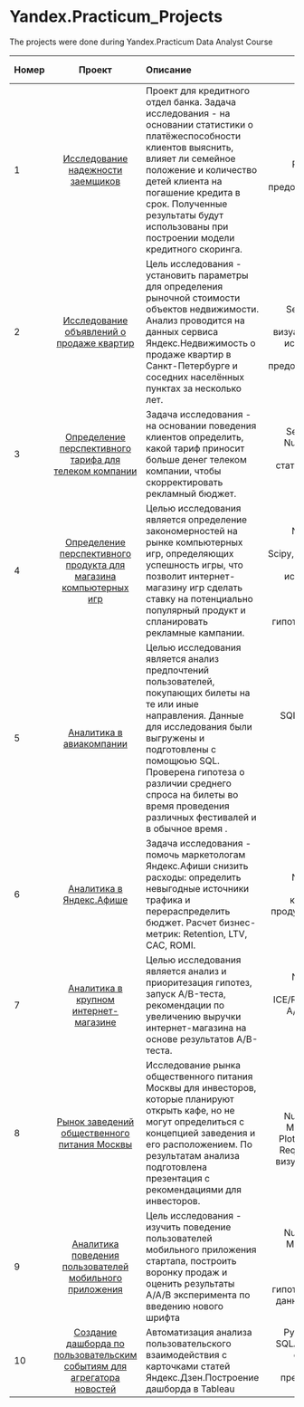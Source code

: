 # Yandex.Practicum_Projects
The projects were done during Yandex.Practicum Data Analyst Course

| Номер       | Проект          | Описание  | Библиотеки и инструменты |
| ----------- |:--------------------------:|:------------------------------------ |----------------------------:|
|1      |[Исследование надежности заемщиков](https://nbviewer.jupyter.org/github/grumpygrrl/Yandex.Practicum_Projects/blob/main/1.credit_loaners_reliability/1%20project%20_%20credit_loaners_reliability.ipynb) |  Проект для кредитного отдел банка. Задача исследования - на основании статистики о платёжеспособности клиентов выяснить, влияет ли семейное положение и количество детей клиента на погашение кредита в срок. Полученные результаты будут использованы при построении модели кредитного скоринга. |  Python, Pandas, PyMystem3, Math, лемматизация, предобработка данных              |
|2      |[Исследование объявлений о продаже квартир ](https://nbviewer.jupyter.org/github/grumpygrrl/Yandex.Practicum_Projects/blob/main/2project_realty_cost_analysis.ipynb)   | Цель исследования - установить параметры для определения рыночной стоимости объектов недвижимости. Анализ проводится на данных сервиса Яндекс.Недвижимость о продаже квартир в Санкт-Петербурге и соседних населённых пунктах за несколько лет.| Python, Pandas, Seaborn, Matplotlib, Numpy, Math, визуализация данных, исследовательский анализ данных, предобработка данных |
|3| [Определение перспективного тарифа для телеком компании](https://nbviewer.jupyter.org/github/grumpygrrl/Yandex.Practicum_Projects/blob/main/3_project_telecom_company_plan.ipynb)| Задача исследования - на основании поведения клиентов определить, какой тариф приносит больше денег телеком компании, чтобы скорректировать рекламный бюджет.| Python, Pandas, Seaborn, Matplotlib, Numpy, Math, Scipy, описательная статистика, проверка статистических гипотез          |
| 4|[Определение перспективного продукта для магазина компьютерных игр](https://nbviewer.jupyter.org/github/grumpygrrl/Yandex.Practicum_Projects/blob/main/4_project_game_industry.ipynb)|Целью исследования является определение закономерностей на рынке компьютерных игр, определяющих успешность игры, что позволит интернет-магазину игр сделать ставку на потенциально популярный продукт и спланировать рекламные кампании. |Python, Pandas, Numpy, Matplotlib, Seaborn, Scipy,предварительная обратка данных, исследовательский анализ данных, проверка статистических гипотез, визуализация|
| 5|[Аналитика в авиакомпании](https://nbviewer.jupyter.org/github/grumpygrrl/Yandex.Practicum_Projects/blob/main/5_SQL%20flight_tickets.ipynb) |Целью исследования является анализ предпочтений пользователей, покупающих билеты на те или иные направления. Данные для исследования были выгружены и подготовлены с помощюью SQL. Проверена гипотеза о различии среднего спроса на билеты во время проведения различных фестивалей и в обычное время .| SQL, Python, Pandas, Matplotlib, SciPy, проверка статистических гипотез|
| 6|[Аналитика в Яндекс.Афише ](https://nbviewer.jupyter.org/github/grumpygrrl/Yandex.Practicum_Projects/blob/main/6_Yandex_afisha_research.ipynb)|Задача исследования - помочь маркетологам Яндекс.Афиши снизить расходы: определить невыгодные источники трафика и перераспределить бюджет. Расчет бизнес-метрик: Retention, LTV, CAC, ROMI.| Python, Pandas, Numpy, Matplotlib, Seaborn, Plotly, когортный анализ, продуктовые метрики, юнит-экономика|
| 7|[Аналитика в крупном интернет-магазине](https://nbviewer.jupyter.org/github/grumpygrrl/Yandex.Practicum_Projects/blob/main/7_ABtests.ipynb)|Целью исследования является анализ и приоритезация гипотез, запуск A/B-теста, рекомендации по увеличению выручки интернет-магазина на основе результатов A/B-теста. |Python, Pandas, Numpy, Matplotlib, Seaborn, Scipy, ICE/RICE фреймворки, A/B-тестирование, проверка статистических гипотез |
| 8|[Рынок заведений общественного питания Москвы](https://nbviewer.jupyter.org/github/grumpygrrl/Yandex.Practicum_Projects/blob/main/8_Moscow_food_industry/8_Moscow_food_industry.ipynb)|Исследование рынка общественного питания Москвы для инвесторов, которые планируют открыть кафе, но не могут определиться с концепцией заведения и его расположением. По результатам анализа подготовлена презентация с рекомендациями для инвесторов. |Python, Pandas, Numpy, Math, Scipy, Matplotlib, Seaborn, Plotly, BytesIO, Plotly, Reqiests, PowerPoint, визуализация данных|
| 9|[Аналитика поведения пользователей мобильного приложения](https://nbviewer.jupyter.org/github/grumpygrrl/Yandex.Practicum_Projects/blob/main/9_mobile_app.ipynb) |Цель исследования - изучить поведение пользователей мобильного приложения стартапа, построить воронку продаж и оценить результаты A/A/B эксперимента по введению нового шрифта|Python, Pandas, Numpy, Math, Scipy, Matplotlib, Seaborn, Plotly, A/B тесты, проверка статистических гипотез, визуализация данных,  продуктовые метрики|
| 10|[Создание дашборда по пользовательским событиям для агрегатора новостей](https://public.tableau.com/profile/elena.timofeeva4371#!/vizhome/DashboardYandex_ZenUserInteraction/_?publish=yes) |Автоматизация анализа пользовательского взаимодействия с карточками статей Яндекс.Дзен.Построение дашборда в Tableau|Python, PostgreSQL, SQLAlchemy, Tableau, dash, построение дашборда, презентация работы дашборда|

